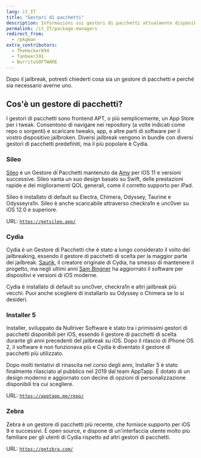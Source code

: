 ```yaml
---
lang: it_IT
title: "Gestori di pacchetti"
description: Informazioni sui gestori di pacchetti attualmente disponibili da utilizzare
permalink: /it_IT/package-managers
redirect_from:
  - /pkgman
extra_contributors:
  - TheHacker894
  - Tanbeer191
  - BurritoSOFTWARE
---
```


Dopo il jailbreak, potresti chiederti cosa sia un gestore di pacchetti e perché sia necessario averne uno.

## Cos'è un gestore di pacchetti?

I gestori di pacchetti sono frontend APT, o più semplicemente, un App Store per i tweak. Consentono di navigare nei repository (a volte indicati come repo o sorgenti) e scaricare tweaks, app, e altre parti di software per il vostro dispositivo jailbroken. Diversi jailbreak vengono in bundle con diversi gestori di pacchetti predefiniti, ma il più popolare è Cydia.

### Sileo

[Sileo](https://getsileo.app/) è un Gestore di Pacchetti mantenuto da [Amy](https://twitter.com/elihwyma) per iOS 11 e versioni successive. Sileo vanta un suo design basato su Swift, delle prestazioni rapide e dei miglioramenti QOL generali, come il corretto supporto per iPad.

Sileo è installato di default su Electra, Chimera, Odyssey, Taurine e Odysseyra1n. Sileo è anche scaricabile attraverso checkra1n e unc0ver su iOS 12.0 e superiore.

URL: [`https://getsileo.app/`](https://getsileo.app/)

### Cydia

Cydia è un Gestore di Pacchetti che è stato a lungo considerato il volto del jailbreaking, essendo il gestore di pacchetti di scelta per la maggior parte dei jailbreak. [Saurik](https://twitter.com/saurik), il creatore originale di Cydia, ha smesso di mantenere il progetto, ma negli ultimi anni [Sam Bingner](https://twitter.com/sbingner) ha aggiornato il software per dispositivi e versioni di iOS moderne.

Cydia è installato di default su unc0ver, checkra1n e altri jailbreak più vecchi. Puoi anche scegliere di installarlo su Odyssey o Chimera se lo si desideri.

### Installer 5

Installer, sviluppato da Nullriver Software è stato tra i primissimi gestori di pacchetti disponibili per iOS, essendo il gestore di pacchetti di scelta durante gli anni precedenti del jailbreak su iOS. Dopo il rilascio di iPhone OS 2, il software è non funzionava più e Cydia è diventato il gestore di pacchetti più utilizzato.

Dopo molti tentativi di rinascita nel corso degli anni, Installer 5 è stato finalmente rilasciato al pubblico nel 2019 dal team AppTapp. È dotato di un design moderno e aggiornato con decine di opzioni di personalizzazione disponibili tra cui scegliere.

URL: [`https://apptapp.me/repo/`](https://apptapp.me/repo/)

### Zebra

Zebra è un gestore di pacchetti più recente, che fornisce supporto per iOS 9 e successivi. È open source, e dispone di un'interfaccia utente molto più familiare per gli utenti di Cydia rispetto ad altri gestori di pacchetti.

URL: [`https://getzbra.com/`](https://getzbra.com/)


<!--
### Saily

Saily is an extremely recent package manager released in September of 2021, which provides support for iOS 13 and above.

We don't recommend this package manager currently due to the following:
- It has violated licenses of other package managers (such as Sileo) and continues to do so.
- It can sometimes cause issues with dpkg, which can lead to you needing to restore rootfs, or, in the worst case scenario (if using unc0ver on iOS versions 14.6 to 14.8) being unable to rejailbreak or restore rootfs at all, and, therefore, putting you into a state where you will not be able to jailbreak at all.
-->